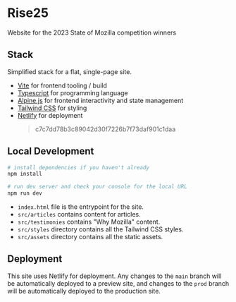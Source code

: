 # Rise25

Website for the 2023 State of Mozilla competition winners

## Stack

Simplified stack for a flat, single-page site.

- [Vite](https://vitejs.dev/) for frontend tooling / build
- [Typescript](https://www.typescriptlang.org/) for programming language
- [Alpine.js](https://alpinejs.dev/) for frontend interactivity and state management
- [Tailwind CSS](https://tailwindcss.com/) for styling
- [Netlify](https://www.netlify.com/) for deployment
  > c7c7dd78b3c89042d30f7226b7f73daf901c1daa

## Local Development

```bash
# install dependencies if you haven't already
npm install

# run dev server and check your console for the local URL
npm run dev
```

- `index.html` file is the entrypoint for the site.
- `src/articles` contains content for articles.
- `src/testimonies` contains "Why Mozilla" content.
- `src/styles` directory contains all the Tailwind CSS styles.
- `src/assets` directory contains all the static assets.

## Deployment

This site uses Netlify for deployment. Any changes to the `main` branch will be automatically deployed to a preview site, and changes to the `prod` branch will be automatically deployed to the production site.
